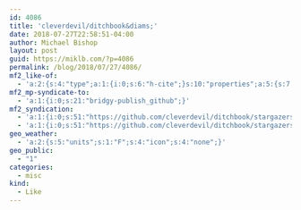 ```yaml
---
id: 4086
title: 'cleverdevil/ditchbook&diams;'
date: 2018-07-27T22:58:51-04:00
author: Michael Bishop
layout: post
guid: https://miklb.com/?p=4086
permalink: /blog/2018/07/27/4086/
mf2_like-of:
  - 'a:2:{s:4:"type";a:1:{i:0;s:6:"h-cite";}s:10:"properties";a:5:{s:7:"summary";a:1:{i:0;s:75:"ditchbook - Move your Facebook data over to your own website using Micropub";}s:4:"name";a:1:{i:0;s:21:"cleverdevil/ditchbook";}s:3:"url";a:1:{i:0;s:40:"https://github.com/cleverdevil/ditchbook";}s:11:"publication";a:1:{i:0;s:6:"GitHub";}s:8:"featured";a:1:{i:0;s:61:"https://avatars3.githubusercontent.com/u/212738?s=400&amp;v=4";}}}'
mf2_mp-syndicate-to:
  - 'a:1:{i:0;s:21:"bridgy-publish_github";}'
mf2_syndication:
  - 'a:1:{i:0;s:51:"https://github.com/cleverdevil/ditchbook/stargazers";}'
  - 'a:1:{i:0;s:51:"https://github.com/cleverdevil/ditchbook/stargazers";}'
geo_weather:
  - 'a:2:{s:5:"units";s:1:"F";s:4:"icon";s:4:"none";}'
geo_public:
  - "1"
categories:
  - misc
kind:
  - Like
---
```


